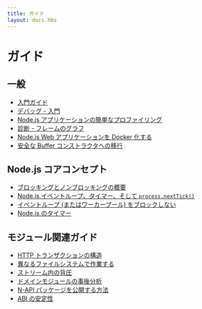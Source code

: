 ```yaml
---
title: ガイド
layout: docs.hbs
---
```


<!--
# Guides

## General

* [Getting Started Guide](/en/docs/guides/getting-started-guide/)
* [Debugging - Getting Started](/en/docs/guides/debugging-getting-started/)
* [Easy profiling for Node.js Applications](/en/docs/guides/simple-profiling/)
* [Diagnostics - Flame Graphs](/en/docs/guides/diagnostics-flamegraph/)
* [Dockerizing a Node.js web app](/en/docs/guides/nodejs-docker-webapp/)
* [Migrating to safe Buffer constructors](/en/docs/guides/buffer-constructor-deprecation/)

-->
# ガイド

## 一般

* [入門ガイド](/ja/docs/guides/getting-started-guide/)
* [デバッグ - 入門](/ja/docs/guides/debugging-getting-started/)
* [Node.js アプリケーションの簡単なプロファイリング](/ja/docs/guides/simple-profiling/)
* [診断 - フレームのグラフ](/ja/docs/guides/diagnostics-flamegraph/)
* [Node.js Web アプリケーションを Docker 化する](/ja/docs/guides/nodejs-docker-webapp/)
* [安全な Buffer コンストラクタへの移行](/ja/docs/guides/buffer-constructor-deprecation/)

<!--
## Node.js core concepts

* [Overview of Blocking vs Non-Blocking](/en/docs/guides/blocking-vs-non-blocking/)
* [The Node.js Event Loop, Timers, and `process.nextTick()`](/en/docs/guides/event-loop-timers-and-nexttick/)
* [Don't Block the Event Loop (or the Worker Pool)](/en/docs/guides/dont-block-the-event-loop/)
* [Timers in Node.js](/en/docs/guides/timers-in-node/)

-->
## Node.js コアコンセプト

* [ブロッキングとノンブロッキングの概要](/ja/docs/guides/blocking-vs-non-blocking/)
* [Node.js イベントループ、タイマー、そして `process.nextTick()`](/ja/docs/guides/event-loop-timers-and-nexttick/)
* [イベントループ (またはワーカープール) をブロックしない](/ja/docs/guides/dont-block-the-event-loop/)
* [Node.js のタイマー](/ja/docs/guides/timers-in-node/)

<!--
## Module-related guides

* [Anatomy of an HTTP Transaction](/en/docs/guides/anatomy-of-an-http-transaction/)
* [Working with Different Filesystems](/en/docs/guides/working-with-different-filesystems/)
* [Backpressuring in Streams](/en/docs/guides/backpressuring-in-streams/)
* [Domain Module Postmortem](/en/docs/guides/domain-postmortem/)
* [How to publish N-API package](/en/docs/guides/publishing-napi-modules/)
* [ABI Stability](/en/docs/guides/abi-stability/)

-->
## モジュール関連ガイド

* [HTTP トランザクションの構造](/ja/docs/guides/anatomy-of-an-http-transaction/)
* [異なるファイルシステムで作業する](/ja/docs/guides/working-with-different-filesystems/)
* [ストリーム内の背圧](/ja/docs/guides/backpressuring-in-streams/)
* [ドメインモジュールの事後分析](/ja/docs/guides/domain-postmortem/)
* [N-API パッケージを公開する方法](/ja/docs/guides/publishing-napi-modules/)
* [ABI の安定性](/ja/docs/guides/abi-stability/)
